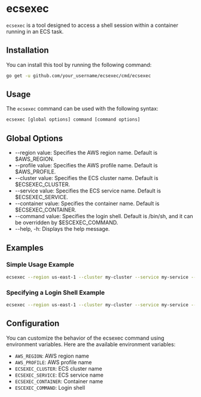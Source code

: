 # ecsexec
`ecsexec` is a tool designed to access a shell session within a container running in an ECS task.

## Installation
You can install this tool by running the following command:

```bash
go get -u github.com/your_username/ecsexec/cmd/ecsexec
```

## Usage
The `ecsexec` command can be used with the following syntax:

```bash
ecsexec [global options] command [command options]
```

## Global Options
- --region value: Specifies the AWS region name. Default is $AWS_REGION.
- --profile value: Specifies the AWS profile name. Default is $AWS_PROFILE.
- --cluster value: Specifies the ECS cluster name. Default is $ECSEXEC_CLUSTER.
- --service value: Specifies the ECS service name. Default is $ECSEXEC_SERVICE.
- --container value: Specifies the container name. Default is $ECSEXEC_CONTAINER.
- --command value: Specifies the login shell. Default is /bin/sh, and it can be overridden by $ESCEXEC_COMMAND.
- --help, -h: Displays the help message.

## Examples
### Simple Usage Example

```bash
ecsexec --region us-east-1 --cluster my-cluster --service my-service --container my-container
```

### Specifying a Login Shell Example
```bash
ecsexec --region us-east-1 --cluster my-cluster --service my-service --container my-container --command /bin/bash
```

## Configuration
You can customize the behavior of the ecsexec command using environment variables. Here are the available environment variables:

- `AWS_REGION`: AWS region name
- `AWS_PROFILE`: AWS profile name
- `ECSEXEC_CLUSTER`: ECS cluster name
- `ECSEXEC_SERVICE`: ECS service name
- `ECSEXEC_CONTAINER`: Container name
- `ESCEXEC_COMMAND`: Login shell
